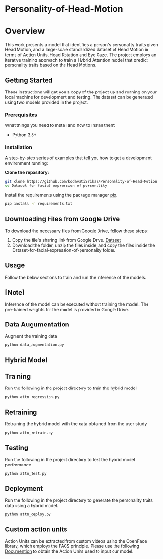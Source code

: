 # Personality-of-Head-Motion

# Overview
This work presents a model that identifies a person's personality traits given Head Motion, and a large-scale standardized dataset of Head Motion in terms of Action Units, Head Rotation and Eye Gaze. The project employs an iterative training approach to train a Hybrid Attention model that predict personality traits based on the Head Motions.

## Getting Started

These instructions will get you a copy of the project up and running on your local machine for development and testing. The dataset can be generated using two models provided in the project.

### Prerequisites

What things you need to install and how to install them:

- Python 3.8+

### Installation

A step-by-step series of examples that tell you how to get a development environment running:



 **Clone the repository:**
   ```bash
   git clone https://github.com/kodavatiSrikar/Personality-of-Head-Motion.git
   cd Dataset-for-facial-expression-of-personality
   ```

Install the requirements using the package manager [pip](https://pip.pypa.io/en/stable/).

```bash
pip install -r requirements.txt
```
## Downloading Files from Google Drive

To download the necessary files from Google Drive, follow these steps:

1. Copy the file's sharing link from Google Drive.
   [Dataset](https://drive.google.com/drive/folders/15HHCb6eOnz4kK3AmFgACZvbNZY89oPSC?usp=sharing)
2. Download the folder, unzip the files inside, and copy the files inside the Dataset-for-facial-expression-of-personality folder.

## Usage

Follow the below sections to train and run the inference of the models. 

## [Note]

Inference of the model can be executed without training the model. The pre-trained weights for the  model is provided in Google Drive.

## Data Augumentation
Augment the training data
```bash
python data_augmentation.py
```

## Hybrid Model

## Training

Run the following in the project directory to train the hybrid model

```bash
python attn_regression.py
```


## Retraining

Retraining the hybrid model with the data obtained from the user study.

```bash
python attn_retrain.py
```
## Testing

Run the following in the project directory to test the hybrid model performance.

```bash
python attn_test.py
```

## Deployment

Run the following in the project directory to generate the personality traits data using a hybrid model.

```bash
python attn_deploy.py
```

## Custom action units

Action Units can be extracted from custom videos using the OpenFace library, which employs the FACS principle. Please use the following [Documention](https://github.com/TadasBaltrusaitis/OpenFace/wiki) to obtain the Action Units used to input our model.



